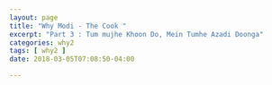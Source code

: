 ```yaml
---
layout: page
title: "Why Modi - The Cook "
excerpt: "Part 3 : Tum mujhe Khoon Do, Mein Tumhe Azadi Doonga"
categories: why2
tags: [ why2 ]
date: 2018-03-05T07:08:50-04:00

---
```

